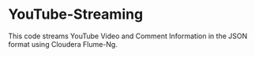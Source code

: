 YouTube-Streaming
=================

This code streams YouTube Video and Comment Information in the JSON format using Cloudera Flume-Ng.
